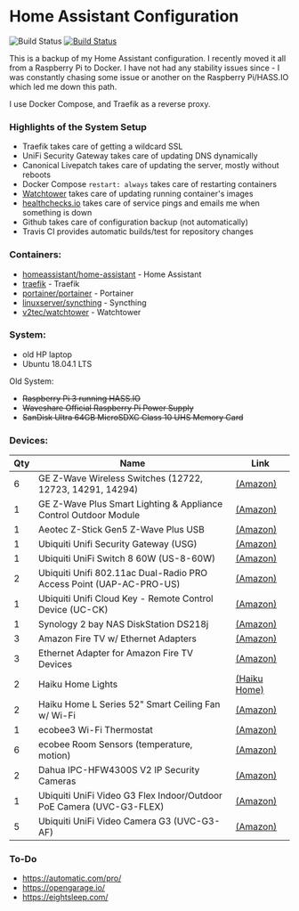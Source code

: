 # Home Assistant Configuration

![Build Status](https://travis-ci.org/joe-scalise/HomeAssistantConfig.svg?branch=master) [![Build Status](https://dev.azure.com/joescalise/HomeAssistant/_apis/build/status/joe-scalise.HomeAssistantConfig?branchName=local-changes)](https://dev.azure.com/joescalise/HomeAssistant/_build/latest?definitionId=1?branchName=local-changes)

This is a backup of my Home Assistant configuration.  I recently moved it all from a Raspberry Pi to Docker.  I have not had any stability issues since - I was constantly chasing some issue or another on the Raspberry Pi/HASS.IO which led me down this path.

I use Docker Compose, and Traefik as a reverse proxy.  

### Highlights of the System Setup

* Traefik takes care of getting a wildcard SSL
* UniFi Security Gateway takes care of updating DNS dynamically
* Canonical Livepatch takes care of updating the server, mostly without reboots
* Docker Compose `restart: always` takes care of restarting containers
* [Watchtower](https://github.com/v2tec/watchtower) takes care of updating running container's images
* [healthchecks.io](https://healthchecks.io/) takes care of service pings and emails me when something is down
* Github takes care of configuration backup (not automatically)
* Travis CI provides automatic builds/test for repository changes

### Containers:

* [homeassistant/home-assistant](https://hub.docker.com/r/homeassistant/home-assistant/) - Home Assistant
* [traefik](https://hub.docker.com/r/_/traefik/) - Traefik
* [portainer/portainer](https://hub.docker.com/r/portainer/portainer/) - Portainer
* [linuxserver/syncthing](https://hub.docker.com/r/linuxserver/syncthing/) - Syncthing
* [v2tec/watchtower](https://github.com/v2tec/watchtower) - Watchtower

### System:
- old HP laptop
- Ubuntu 18.04.1 LTS

Old System:
- ~~Raspberry Pi 3 running HASS.IO~~
- ~~Waveshare Official Raspberry Pi Power Supply~~
- ~~SanDisk Ultra 64GB MicroSDXC Class 10 UHS Memory Card~~

### Devices:

| Qty   | Name                                                  | Link |
| ----- | ----------------------------------------------------- | ---- |
| 6 | GE Z-Wave Wireless Switches (12722, 12723, 14291, 14294) | [(Amazon)](https://amzn.to/2C6WGNI) |
| 1 | GE Z-Wave Plus Smart Lighting & Appliance Control Outdoor Module | [(Amazon)](https://amzn.to/2QNSkDs) |
| 1 | Aeotec Z-Stick Gen5 Z-Wave Plus USB | [(Amazon)](https://amzn.to/2UD2vd7) |
| 1 | Ubiquiti Unifi Security Gateway (USG) | [(Amazon)](https://amzn.to/2ry1HJp) |
| 1 | Ubiquiti UniFi Switch 8 60W (US-8-60W) | [(Amazon)](https://amzn.to/2C8KNqL) |
| 2 | Ubiquiti Unifi 802.11ac Dual-Radio PRO Access Point (UAP-AC-PRO-US)| [(Amazon)](https://amzn.to/2C70HBQ) |
| 1 | Ubiquiti Unifi Cloud Key - Remote Control Device (UC-CK)| [(Amazon)](https://amzn.to/2SJkIUu) |
| 1 | Synology 2 bay NAS DiskStation DS218j | [(Amazon)](https://amzn.to/2UDEiDG) |
| 3 | Amazon Fire TV w/ Ethernet Adapters  | [(Amazon)](https://amzn.to/2QR7yaM) |
| 3 | Ethernet Adapter for Amazon Fire TV Devices | [(Amazon)](https://amzn.to/2PzMeSm) |
| 2 | Haiku Home Lights | [(Haiku Home)](https://www.haikuhome.com/) |
| 2 | Haiku Home L Series 52" Smart Ceiling Fan w/ Wi-Fi | [(Amazon)](https://amzn.to/2EstSSb) |
| 1 | ecobee3 Wi-Fi Thermostat  | [(Amazon)](https://amzn.to/2EerzBv) |
| 6 | ecobee Room Sensors (temperature, motion) | [(Amazon)](https://amzn.to/2Ei1eCI) |
| 2 | Dahua IPC-HFW4300S V2 IP Security Cameras | [(Amazon)](https://amzn.to/2UELI9J) |
| 1 | Ubiquiti UniFi Video G3 Flex Indoor/Outdoor PoE Camera (UVC-G3-FLEX) | [(Amazon)](https://amzn.to/2LfgYaK) |
| 5 | Ubiquiti UniFi Video Camera G3 (UVC-G3-AF) | [(Amazon)](https://amzn.to/2SIgvjZ) |

### To-Do
* https://automatic.com/pro/
* https://opengarage.io/
* https://eightsleep.com/
